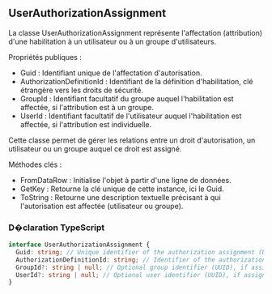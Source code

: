 ﻿## UserAuthorizationAssignment

La classe UserAuthorizationAssignment représente l'affectation (attribution) d'une habilitation à un utilisateur ou à un groupe d'utilisateurs.

Propriétés publiques :

- Guid : Identifiant unique de l'affectation d'autorisation.
- AuthorizationDefinitionId : Identifiant de la définition d'habilitation, clé étrangère vers les droits de sécurité.
- GroupId : Identifiant facultatif du groupe auquel l'habilitation est affectée, si l'attribution est à un groupe.
- UserId : Identifiant facultatif de l'utilisateur auquel l'habilitation est affectée, si l'attribution est individuelle.

Cette classe permet de gérer les relations entre un droit d'autorisation, un utilisateur ou un groupe auquel ce droit est assigné.

Méthodes clés :
- FromDataRow : Initialise l'objet à partir d'une ligne de données.
- GetKey : Retourne la clé unique de cette instance, ici le Guid.
- ToString : Retourne une description textuelle précisant à qui l'autorisation est affectée (utilisateur ou groupe).

### D�claration TypeScript
```typescript
interface UserAuthorizationAssignment {
  Guid: string; // Unique identifier of the authorization assignment (UUID)
  AuthorizationDefinitionId: string; // Identifier of the authorization definition (UUID)
  GroupId?: string | null; // Optional group identifier (UUID), if assigned to a group
  UserId?: string | null; // Optional user identifier (UUID), if assigned to a user
}
```